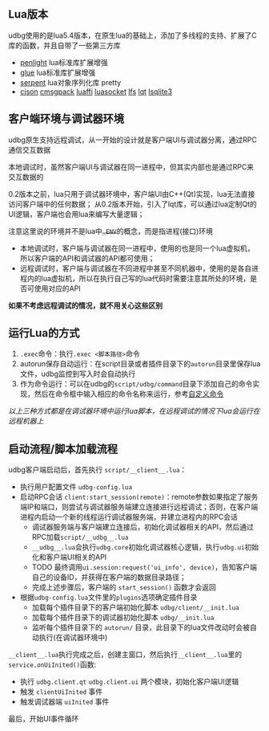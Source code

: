 
## Lua版本

udbg使用的是lua5.4版本，在原生lua的基础上，添加了多线程的支持、扩展了C库的函数，并且自带了一些第三方库
- [penlight](https://stevedonovan.github.io/Penlight/api/index.html) lua标准库扩展增强
- [glue](https://luapower.com/glue) lua标准库扩展增强
- [serpent](https://github.com/pkulchenko/serpent) lua对象序列化库 pretty
- [cjson](https://github.com/mpx/lua-cjson) [cmsgpack](https://github.com/antirez/lua-cmsgpack) [luaffi](https://github.com/facebookarchive/luaffifb) [luasocket](https://github.com/diegonehab/luasocket) [lfs](https://github.com/keplerproject/luafilesystem) [lqt](https://github.com/lqt5/lqt) [lsqlite3](http://lua.sqlite.org/)

## 客户端环境与调试器环境

udbg原生支持远程调试，从一开始的设计就是客户端UI与调试器分离，通过RPC通信交互数据

本地调试时，虽然客户端UI与调试器在同一进程中，但其实内部也是通过RPC来交互数据的

0.2版本之前，lua只用于调试器环境中，客户端UI由C++(Qt)实现，lua无法直接访问客户端中的任何数据；
从0.2版本开始，引入了lqt库，可以通过lua定制Qt的UI逻辑，客户端也会用lua来编写大量逻辑；

注意这里说的环境并不是lua中~~`_ENV`~~的概念，而是指进程(接口)环境
* 本地调试时，客户端与调试器在同一进程中，使用的也是同一个lua虚拟机，所以客户端的API和调试器的API都可使用；
* 远程调试时，客户端与调试器在不同进程中甚至不同机器中，使用的是各自进程内的lua虚拟机，所以在执行自己写的lua代码时需要注意其所处的环境，是否可使用对应的API

**如果不考虑远程调试的情况，就不用关心这些区别**

## 运行Lua的方式

1. `.exec`命令：执行`.exec <脚本路径>`命令
2. autorun保存自动运行：在script目录或者插件目录下的`autorun`目录里保存lua文件，udbg监控到写入时会自动执行
3. 作为命令运行：可以在udbg的`script/udbg/command`目录下添加自己的命令实现，然后在命令框中输入相应的命令名称来运行，参考[自定义命令](../quick-start/command.html)

*以上三种方式都是在调试器环境中运行lua脚本，在远程调试的情况下lua会运行在远程机器上*

## 启动流程/脚本加载流程

udbg客户端启动后，首先执行 `script/__client__.lua`：
- 执行用户配置文件 `udbg-config.lua`
- 启动RPC会话 `client:start_session(remote)`：remote参数如果指定了服务端IP和端口，则尝试与调试器服务端建立连接进行远程调试；否则，在客户端进程内启动一个新的线程运行调试器服务端，并建立进程内的RPC会话
  - 调试器服务端与客户端建立连接后，初始化调试器相关的API，然后通过RPC加载`script/__udbg__.lua`
  - `__udbg__.lua`会执行`udbg.core`初始化调试器核心逻辑，执行`udbg.ui`初始化和客户端UI相关的API
  - TODO 最终调用`ui.session:request('ui_info', device)`，告知客户端自己的设备ID，并获得在客户端的数据目录路径；
  - 完成上述步骤后，客户端的 `start_session()` 函数才会返回
- 根据`udbg-config.lua`文件里的`plugins`选项确定插件目录
  - 加载每个插件目录下的客户端初始化脚本 `udbg/client/__init.lua`
  - 加载每个插件目录下的调试器初始化脚本 `udbg/__init.lua`
  - 监听每个插件目录下的 `autorun/` 目录，此目录下的lua文件改动时会被自动执行(在调试器环境中)

`__client__.lua`执行完成之后，创建主窗口，然后执行`__client__.lua`里的`service.onUiInited()`函数:
- 执行 `udbg.client.qt` `udbg.client.ui` 两个模块，初始化客户端UI逻辑
- 触发 `clientUiInited` 事件
- 触发调试器端 `uiInited` 事件

最后，开始UI事件循环
